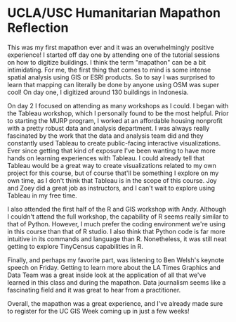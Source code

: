# UCLA/USC Humanitarian Mapathon Reflection
This was my first mapathon ever and it was an overwhelmingly positive experience! I started off day one by attending one of the tutorial sessions on how to digitize buildings. I think the term "mapathon" can be a bit intimidating. For me, the first thing that comes to mind is some intense spatial analysis using GIS or ESRI products. So to say I was surprised to learn that mapping can literally be done by anyone using OSM was super cool! On day one, I digitized around 130 buildings in Indonesia.   

On day 2 I focused on attending as many workshops as I could. I began with the Tableau workshop, which I personally found to be the most helpful. Prior to starting the MURP program, I worked at an affordable housing nonprofit with a pretty robust data and analysis department. I was always really fascinated by the work that the data and analysis team did and they constantly used Tableau to create public-facing interactive visualizations. Ever since getting that kind of exposure I've been wanting to have more hands on learning experiences with Tableau. I could already tell that Tableau would be a great way to create visualizations related to my own project for this course, but of course that'll be something I explore on my own time, as I don't think that Tableau is in the scope of this course. Joy and Zoey did a great job as instructors, and I can't wait to explore using Tableau in my free time. 

I also attended the first half of the R and GIS workshop with Andy. Although I couldn't attend the full workshop, the capability of R seems really similar to that of Python. However, I much prefer the coding environment we're using in this course than that of R studio. I also think that Python code is far more intuitive in its commands and language than R. Nonetheless, it was still neat getting to explore TinyCensus capabilities in R. 

Finally, and perhaps my favorite part, was listening to Ben Welsh's keynote speech on Friday. Getting to learn more about the LA Times Graphics and Data Team was a great inside look at the application of all that we've learned in this class and during the mapathon. Data journalism seems like a fascinating field and it was great to hear from a practitioner. 

Overall, the mapathon was a great experience, and I've already made sure to register for the UC GIS Week coming up in just a few weeks! 
